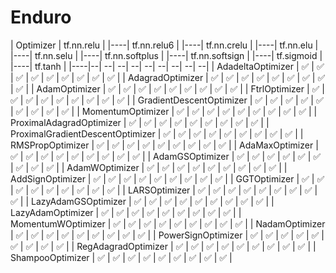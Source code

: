 # Enduro
| Optimizer  | tf.nn.relu |
|----| tf.nn.relu6 |
|----| tf.nn.crelu |
|----| tf.nn.elu |
|----| tf.nn.selu |
|----| tf.nn.softplus |
|----| tf.nn.softsign |
|----| tf.sigmoid |
|----| tf.tanh |
|----|--|
--|
--|
--|
--|
--|
--|
--|
--|
| AdadeltaOptimizer | :white_check_mark: |
 :white_check_mark: |
 :white_check_mark: |
 :white_check_mark: |
 :white_check_mark: |
 :white_check_mark: |
 :white_check_mark: |
 :white_check_mark: |
 :white_check_mark: |
| AdagradOptimizer | :white_check_mark: |
 :white_check_mark: |
 :white_check_mark: |
 :white_check_mark: |
 :white_check_mark: |
 :white_check_mark: |
 :white_check_mark: |
 :white_check_mark: |
 :white_check_mark: |
| AdamOptimizer | :white_check_mark: |
 :white_check_mark: |
 :white_check_mark: |
 :white_check_mark: |
 :white_check_mark: |
 :white_check_mark: |
 :white_check_mark: |
 :white_check_mark: |
 :white_check_mark: |
| FtrlOptimizer | :white_check_mark: |
 :white_check_mark: |
 :white_check_mark: |
 :white_check_mark: |
 :white_check_mark: |
 :white_check_mark: |
 :white_check_mark: |
 :white_check_mark: |
 :white_check_mark: |
| GradientDescentOptimizer | :white_check_mark: |
 :white_check_mark: |
 :white_check_mark: |
 :white_check_mark: |
 :white_check_mark: |
 :white_check_mark: |
 :white_check_mark: |
 :white_check_mark: |
 :white_check_mark: |
| MomentumOptimizer | :white_check_mark: |
 :white_check_mark: |
 :white_check_mark: |
 :white_check_mark: |
 :white_check_mark: |
 :white_check_mark: |
 :white_check_mark: |
 :white_check_mark: |
 :white_check_mark: |
| ProximalAdagradOptimizer | :white_check_mark: |
 :white_check_mark: |
 :white_check_mark: |
 :white_check_mark: |
 :white_check_mark: |
 :white_check_mark: |
 :white_check_mark: |
 :white_check_mark: |
 :white_check_mark: |
| ProximalGradientDescentOptimizer | :white_check_mark: |
 :white_check_mark: |
 :white_check_mark: |
 :white_check_mark: |
 :white_check_mark: |
 :white_check_mark: |
 :white_check_mark: |
 :white_check_mark: |
 :white_check_mark: |
| RMSPropOptimizer | :white_check_mark: |
 :white_check_mark: |
 :white_check_mark: |
 :white_check_mark: |
 :white_check_mark: |
 :white_check_mark: |
 :white_check_mark: |
 :white_check_mark: |
 :white_check_mark: |
| AdaMaxOptimizer | :white_check_mark: |
 :white_check_mark: |
 :white_check_mark: |
 :white_check_mark: |
 :white_check_mark: |
 :white_check_mark: |
 :white_check_mark: |
 :white_check_mark: |
 :white_check_mark: |
| AdamGSOptimizer | :white_check_mark: |
 :white_check_mark: |
 :white_check_mark: |
 :white_check_mark: |
 :white_check_mark: |
 :white_check_mark: |
 :white_check_mark: |
 :white_check_mark: |
 :white_check_mark: |
| AdamWOptimizer | :white_check_mark: |
 :white_check_mark: |
 :white_check_mark: |
 :white_check_mark: |
 :white_check_mark: |
 :white_check_mark: |
 :white_check_mark: |
 :white_check_mark: |
 :white_check_mark: |
| AddSignOptimizer | :white_check_mark: |
 :white_check_mark: |
 :white_check_mark: |
 :white_check_mark: |
 :white_check_mark: |
 :white_check_mark: |
 :white_check_mark: |
 :white_check_mark: |
 :white_check_mark: |
| GGTOptimizer | :white_check_mark: |
 :white_check_mark: |
 :white_check_mark: |
 :white_check_mark: |
 :white_check_mark: |
 :white_check_mark: |
 :white_check_mark: |
 :white_check_mark: |
 :white_check_mark: |
| LARSOptimizer | :white_check_mark: |
 :white_check_mark: |
 :white_check_mark: |
 :white_check_mark: |
 :white_check_mark: |
 :white_check_mark: |
 :white_check_mark: |
 :white_check_mark: |
 :white_check_mark: |
| LazyAdamGSOptimizer | :white_check_mark: |
 :white_check_mark: |
 :white_check_mark: |
 :white_check_mark: |
 :white_check_mark: |
 :white_check_mark: |
 :white_check_mark: |
 :white_check_mark: |
 :white_check_mark: |
| LazyAdamOptimizer | :white_check_mark: |
 :white_check_mark: |
 :white_check_mark: |
 :white_check_mark: |
 :white_check_mark: |
 :white_check_mark: |
 :white_check_mark: |
 :white_check_mark: |
 :white_check_mark: |
| MomentumWOptimizer | :white_check_mark: |
 :white_check_mark: |
 :white_check_mark: |
 :white_check_mark: |
 :white_check_mark: |
 :white_check_mark: |
 :white_check_mark: |
 :white_check_mark: |
 :white_check_mark: |
| NadamOptimizer | :white_check_mark: |
 :white_check_mark: |
 :white_check_mark: |
 :white_check_mark: |
 :white_check_mark: |
 :white_check_mark: |
 :white_check_mark: |
 :white_check_mark: |
 :white_check_mark: |
| PowerSignOptimizer | :white_check_mark: |
 :white_check_mark: |
 :white_check_mark: |
 :white_check_mark: |
 :white_check_mark: |
 :white_check_mark: |
 :white_check_mark: |
 :white_check_mark: |
 :white_check_mark: |
| RegAdagradOptimizer | :white_check_mark: |
 :white_check_mark: |
 :white_check_mark: |
 :white_check_mark: |
 :white_check_mark: |
 :white_check_mark: |
 :white_check_mark: |
 :white_check_mark: |
 :white_check_mark: |
| ShampooOptimizer | :white_check_mark: |
 :white_check_mark: |
 :white_check_mark: |
 :white_check_mark: |
 :white_check_mark: |
 :white_check_mark: |
 :white_check_mark: |
 :white_check_mark: |
 :white_check_mark: |
